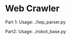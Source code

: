 # Web Crawler

Part 1:
Usage: ./lwp_parser.py <url>

Part2:
Usage: ./robot_base.py <log file> <content file> <url>


